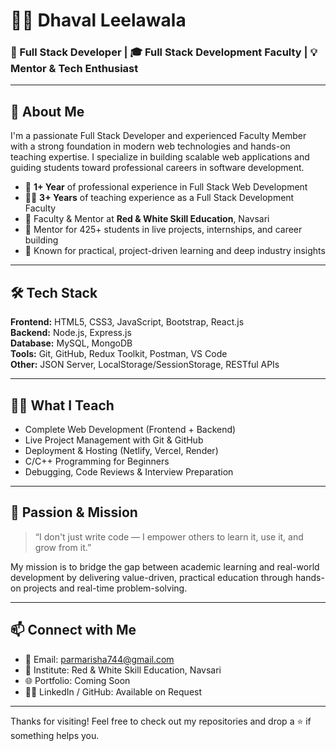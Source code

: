 # 👨‍💻 Dhaval Leelawala

### 🚀 Full Stack Developer | 🎓 Full Stack Development Faculty | 💡 Mentor & Tech Enthusiast

---

## 👋 About Me

I'm a passionate Full Stack Developer and experienced Faculty Member with a strong foundation in modern web technologies and hands-on teaching expertise. I specialize in building scalable web applications and guiding students toward professional careers in software development.

- 🧠 **1+ Year** of professional experience in Full Stack Web Development
- 👨‍🏫 **3+ Years** of teaching experience as a Full Stack Development Faculty
- 🏫 Faculty & Mentor at **Red & White Skill Education**, Navsari
- 🔨 Mentor for 425+ students in live projects, internships, and career building
- 💬 Known for practical, project-driven learning and deep industry insights

---

## 🛠️ Tech Stack

**Frontend:** HTML5, CSS3, JavaScript, Bootstrap, React.js  
**Backend:** Node.js, Express.js  
**Database:** MySQL, MongoDB  
**Tools:** Git, GitHub, Redux Toolkit, Postman, VS Code  
**Other:** JSON Server, LocalStorage/SessionStorage, RESTful APIs

---

## 👨‍🏫 What I Teach

- Complete Web Development (Frontend + Backend)
- Live Project Management with Git & GitHub
- Deployment & Hosting (Netlify, Vercel, Render)
- C/C++ Programming for Beginners
- Debugging, Code Reviews & Interview Preparation

---

## 🌟 Passion & Mission

> “I don't just write code — I empower others to learn it, use it, and grow from it.”

My mission is to bridge the gap between academic learning and real-world development by delivering value-driven, practical education through hands-on projects and real-time problem-solving.

---

## 📫 Connect with Me

- 📧 Email: [parmarisha744@gmail.com](mailto:dhavalleelawala@gmail.com)  
- 🏢 Institute: Red & White Skill Education, Navsari  
- 🌐 Portfolio: Coming Soon  
- 🧑‍🏫 LinkedIn / GitHub: Available on Request  

---

Thanks for visiting! Feel free to check out my repositories and drop a ⭐ if something helps you.
